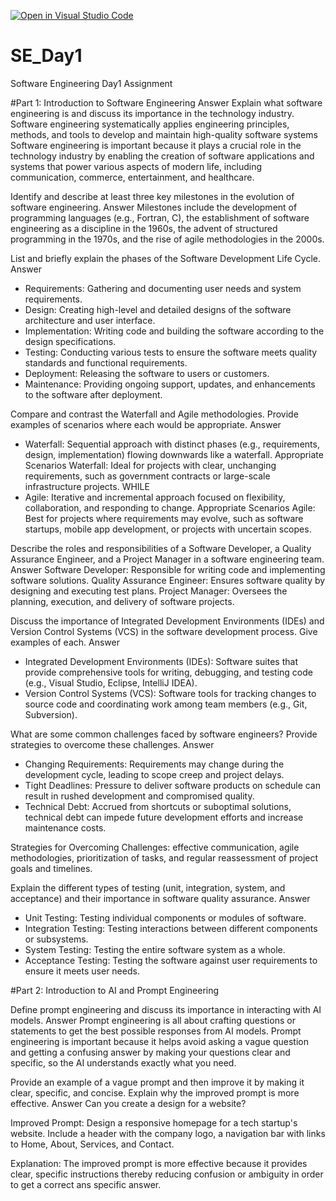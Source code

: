 [![Open in Visual Studio Code](https://classroom.github.com/assets/open-in-vscode-2e0aaae1b6195c2367325f4f02e2d04e9abb55f0b24a779b69b11b9e10269abc.svg)](https://classroom.github.com/online_ide?assignment_repo_id=15567057&assignment_repo_type=AssignmentRepo)
# SE_Day1
Software Engineering Day1 Assignment

#Part 1: Introduction to Software Engineering
Answer
Explain what software engineering is and discuss its importance in the technology industry.
Software engineering systematically applies engineering principles, methods, and tools to develop and maintain high-quality software systems
Software engineering is important because it plays a crucial role in the technology industry by enabling the creation of software applications and systems that power various aspects of modern life, including communication, commerce, entertainment, and healthcare.

Identify and describe at least three key milestones in the evolution of software engineering.
Answer
Milestones include the development of programming languages (e.g., Fortran, C), the establishment of software engineering as a discipline in the 1960s, the advent of structured programming in the 1970s, and the rise of agile methodologies in the 2000s.

List and briefly explain the phases of the Software Development Life Cycle.
Answer
  - Requirements: Gathering and documenting user needs and system requirements.
  - Design: Creating high-level and detailed designs of the software architecture and user interface.
  - Implementation: Writing code and building the software according to the design specifications.
  - Testing: Conducting various tests to ensure the software meets quality standards and functional requirements.
  - Deployment: Releasing the software to users or customers.
  - Maintenance: Providing ongoing support, updates, and enhancements to the software after deployment.

Compare and contrast the Waterfall and Agile methodologies. Provide examples of scenarios where each would be appropriate.
Answer
  - Waterfall: Sequential approach with distinct phases (e.g., requirements, design, implementation) flowing downwards like a waterfall.
Appropriate Scenarios
Waterfall: Ideal for projects with clear, unchanging requirements, such as government contracts or large-scale infrastructure projects.
WHILE
  - Agile: Iterative and incremental approach focused on flexibility, collaboration, and responding to change.
Appropriate Scenarios
Agile: Best for projects where requirements may evolve, such as software startups, mobile app development, or projects with uncertain scopes.

Describe the roles and responsibilities of a Software Developer, a Quality Assurance Engineer, and a Project Manager in a software engineering team.
Answer
Software Developer: Responsible for writing code and implementing software solutions.
Quality Assurance Engineer: Ensures software quality by designing and executing test plans.
Project Manager: Oversees the planning, execution, and delivery of software projects.


Discuss the importance of Integrated Development Environments (IDEs) and Version Control Systems (VCS) in the software development process. Give examples of each.
Answer
- Integrated Development Environments (IDEs): Software suites that provide comprehensive tools for writing, debugging, and testing code (e.g., Visual Studio, Eclipse, IntelliJ IDEA).
- Version Control Systems (VCS): Software tools for tracking changes to source code and coordinating work among team members (e.g., Git, Subversion).


What are some common challenges faced by software engineers? Provide strategies to overcome these challenges.
Answer
- Changing Requirements: Requirements may change during the development cycle, leading to scope creep and project delays.
- Tight Deadlines: Pressure to deliver software products on schedule can result in rushed development and compromised quality.
- Technical Debt: Accrued from shortcuts or suboptimal solutions, technical debt can impede future development efforts and increase maintenance costs.
    
Strategies for Overcoming Challenges:
effective communication, agile methodologies, prioritization of tasks, and regular reassessment of project goals and timelines.

Explain the different types of testing (unit, integration, system, and acceptance) and their importance in software quality assurance.
Answer
- Unit Testing: Testing individual components or modules of software.
- Integration Testing: Testing interactions between different components or subsystems.
- System Testing: Testing the entire software system as a whole.
- Acceptance Testing: Testing the software against user requirements to ensure it meets user needs.


#Part 2: Introduction to AI and Prompt Engineering


Define prompt engineering and discuss its importance in interacting with AI models.
Answer
Prompt engineering is all about crafting questions or statements to get the best possible responses from AI models. 
Prompt engineering is important because it helps avoid asking a vague question and getting a confusing answer by making your questions clear and specific, so the AI understands exactly what you need.

Provide an example of a vague prompt and then improve it by making it clear, specific, and concise. Explain why the improved prompt is more effective.
Answer
Can you create a design for a website?

Improved Prompt:
Design a responsive homepage for a tech startup's website. Include a header with the company logo, a navigation bar with links to Home, About, Services, and Contact. 

Explanation:
The improved prompt is more effective because it provides clear, specific instructions thereby reducing confusion or ambiguity in order to get a correct ans specific answer.

